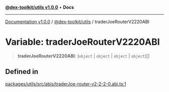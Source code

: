 [**@dex-toolkit/utils v1.0.0**](../README.md) • **Docs**

***

[Documentation v1.0.0](../../../packages.md) / [@dex-toolkit/utils](../README.md) / traderJoeRouterV2220ABI

# Variable: traderJoeRouterV2220ABI

> **traderJoeRouterV2220ABI**: (`object` \| `object` \| `object` \| `object`)[]

## Defined in

[packages/utils/src/abis/traderJoe-router-v2-2-2-0.abi.ts:1](https://github.com/niZmosis/dex-toolkit/blob/3d8b41b44787b30fbea5de3ab4737662ffb61bc8/packages/utils/src/abis/traderJoe-router-v2-2-2-0.abi.ts#L1)
